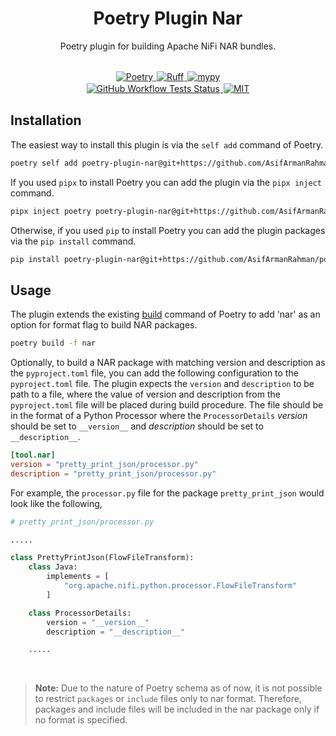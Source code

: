 <div align="center">
    <h1>Poetry Plugin Nar</h1>
    <p>Poetry plugin for building Apache NiFi NAR bundles.</p>
    <br>
</div>

<div align="center">
    <a href="https://python-poetry.org/">
        <img alt="Poetry" style="padding: 1px" src="https://img.shields.io/endpoint?url=https://python-poetry.org/badge/v0.json">
    </a>
    <a href="https://github.com/astral-sh/ruff">
        <img alt="Ruff" style="padding: 1px;" src="https://img.shields.io/endpoint?url=https://raw.githubusercontent.com/astral-sh/ruff/main/assets/badge/v2.json">
    </a>
    <a href="https://github.com/python/mypy">
        <img alt="mypy" style="padding: 1px" src="https://img.shields.io/badge/types-Mypy-blue.svg">
    </a>
</div>

<div align="center">
   <a href="https://github.com/AsifArmanRahman/poetry-plugin-nar/actions/workflows/tests.yml">
      <img alt="GitHub Workflow Tests Status" style="padding: 1px" src="https://img.shields.io/github/actions/workflow/status/asifarmanrahman/poetry-plugin-nar/tests.yml?label=tests&logo=Pytest">
   </a>
    <a href="https://github.com/AsifArmanRahman/poetry-plugin-nar/blob/main/LICENSE">
        <img alt="MIT" style="padding: 1px" src="https://img.shields.io/github/license/asifarmanrahman/poetry-plugin-nar">
    </a>
</div>


## Installation

The easiest way to install this plugin is via the `self add` command of Poetry.

```bash
poetry self add poetry-plugin-nar@git+https://github.com/AsifArmanRahman/poetry-plugin-nar@main
```

If you used `pipx` to install Poetry you can add the plugin via the `pipx inject` command.

```bash
pipx inject poetry poetry-plugin-nar@git+https://github.com/AsifArmanRahman/poetry-plugin-nar@main
```

Otherwise, if you used `pip` to install Poetry you can add the plugin packages via the `pip install` command.

```bash
pip install poetry-plugin-nar@git+https://github.com/AsifArmanRahman/poetry-plugin-nar@main
```

## Usage

The plugin extends the existing [build](https://python-poetry.org/docs/cli/#build) command of Poetry to add 'nar' as an option for format flag to build NAR packages.

```bash
poetry build -f nar
```


Optionally, to build a NAR package with matching version and description as the `pyproject.toml` file, you can add the following configuration to the `pyproject.toml` file. The plugin expects the `version` and `description` to be path to a file, where the value of version and description from the `pyproject.toml` file will be placed during build procedure. The file should be in the format of a Python Processor where the `ProcessorDetails` *version* should be set to `__version__` and *description* should be set to `__description__`.


```toml
[tool.nar]
version = "pretty_print_json/processor.py"
description = "pretty_print_json/processor.py"
```

For example, the `processor.py` file for the package `pretty_print_json` would look like the following,


```python
# pretty_print_json/processor.py

.....

class PrettyPrintJson(FlowFileTransform):
    class Java:
        implements = [
            "org.apache.nifi.python.processor.FlowFileTransform"
        ]

    class ProcessorDetails:
        version = "__version__"
        description = "__description__"

    .....
```


<br>

> **Note:**
> Due to the nature of Poetry schema as of now, it is not possible to restrict `packages` or `include` files only to nar format. Therefore, packages and include files will be included in the nar package only if no format is specified.
